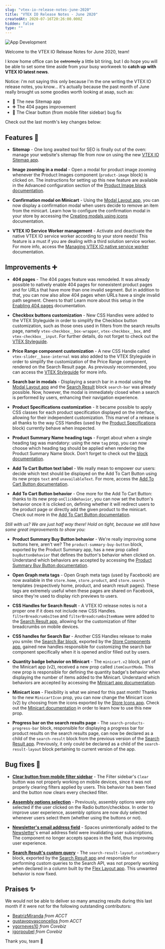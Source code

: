```yaml
---
slug: "vtex-io-release-notes-june-2020"
title: "VTEX IO Release Notes - June 2020"
createdAt: 2020-07-16T20:26:00.000Z
hidden: false
type: ""
---
```


![App Development](https://raw.githubusercontent.com/vtexdocs/dev-portal-content/main/images/vtex-io-release-notes-june-2020-0.png)

Welcome to the VTEX IO Release Notes for June 2020, team!

I know home office can be ~~extremely~~ a little bit tiring, but I do hope you will be able to set some time aside from your busy workweek to **catch up with VTEX IO latest news**.

Notice: i'm not saying this only because I'm the one writing the VTEX IO release notes, you know... it's actually because the past month of June really brought us some goodies worth looking at asap, such as:

- 🚀 The new Sitemap app
- ➕ The 404 pages improvement
- 🐛 The Clear button (from mobile filter sidebar) bug fix

Check out the last month's key changes below:

## Features  🚀

- **Sitemap** - One long awaited tool for SEO is finally out of the oven: manage your website's sitemap file from now on using the new [VTEX IO Sitemap app](https://vtex.io/docs/components/functional/vtex.store-sitemap/).

- **Image zooming in a modal** - Open a modal for product image zooming whenever the Product Images component (`product-image` block) is clicked on. The instructions for setting up this new feature are available in the Advanced configuration section of the [Product Image block documentation](https://vtex.io/docs/components/all/vtex.store-components/productimages/).

- **Confirmation modal on Minicart**  - Using the [Modal Layout app](https://vtex.io/docs/components/all/vtex.modal-layout/), you can now display a confirmation modal when users decide to remove an item from the minicart. Learn how to configure the confirmation modal in your store by accessing the [Creating modals using icons](https://vtex.io/docs/recipes/templates/creating-modals-using-icons/) documentation.

- **VTEX IO Service Worker management** - Activate and deactivate the native VTEX IO service worker according to your store needs! This feature is a must if you are dealing with a third solution service worker. For more info, access the [Managing VTEX IO native service worker](https://vtex.io/docs/recipes/store-management/deactivating-the-vtex-io-native-service-worker/) documentation.

## Improvements ➕

- **404 pages** - The 404 pages feature was remodeled. It was already possible to natively enable 404 pages for nonexistent product pages and for URLs that have more than one invalid segment. But in addition to that, you can now also allow 404 pages when URLs have a single invalid path segment. Cheers to that! Learn more about this setup in the [Enabling 404 pages](https://vtex.io/docs/recipes/store-management/enabling-404-pages/) documentation.  

- **Checkbox buttons customization**  - New CSS Handles were added to the VTEX Styleguide in order to simplify the Checkbox button customization, such as those ones used in filters from the search results page, namely `vtex-checkbox__box-wrapper`, `vtex-checkbox__box`, and `vtex-checkbox__input`. For further details, do not forget to check out the [VTEX Styleguide](https://styleguide.vtex.com/).

- **Price Range component customization**  - A new CSS Handle called `vtex-slider__base-internal` was also added to the VTEX Styleguide in order to simplify the customization of the Price Range component, rendered on the Search Result page. As previously recommended, you can access the [VTEX Styleguide](https://styleguide.vtex.com/) for more info.

- **Search bar in modals** -  Displaying a search bar in a modal using the [Modal Layout app](https://vtex.io/docs/components/all/vtex.modal-layout/) and the  [Search Result](https://vtex.io/docs/components/all/vtex.search-result/) block `search-bar` was already possible. Now, however, the modal is immediately closed when a search is performed by users, enhancing their navigation experience.

- **Product Specifications customization** - It became possible to apply CSS classes for each product specification displayed on the interface, allowing for their independent customization. This marvel of a release is all thanks to the way CSS Handles (used by the [Product Specifications](https://vtex.io/docs/components/all/vtex.store-components/productspecifications/) block) currently behave when inspected.

- **Product Summary Name heading tags**  - Forget about when a single heading tag was mandatory: using the new `tag` prop, you can now choose which heading tag should be applied when rendering the Product Summary Name block.  Don't forget to check out the [block documentation](https://vtex.io/docs/components/all/vtex.product-summary/product-summary-name/).

- **Add To Cart Button text label** - We really mean to empower our users: decide which text should be displayed on the Add To Cart Button using its new props `text` and `unavailableText`. For more, access the [Add To Cart Button documentation](https://vtex.io/docs/components/all/vtex.add-to-cart-button/).

- **Add To Cart Button behavior** - One more for the Add To Cart Button: thanks to its new prop `onClickBehavior`, you can now set the button's behavior once it is clicked on, defining whether it will redirect users to the product page or directly add the given product to the minicart.  Check out more in the [Add To Cart Button documentation](https://vtex.io/docs/components/all/vtex.add-to-cart-button/).

*Still with us? We are just half way there! Hold on tight, because we still have some great improvements to show you:*

- **Product Summary Buy Button behavior** - We're really improving some buttons here, aren't we? The `product-summary-buy-button` block, exported by the Product Summary app, has a new prop called `buyButtonBehavior` that defines the button's behavior when clicked on. Understand which behaviors are accepted by accessing the [Product Summary Buy Button documentation](https://vtex.io/docs/components/all/vtex.product-summary/product-summary-buy-button/).

- **Open Graph meta tags** -  Open Graph meta tags (used by Facebook) are now available in the `store.home`, `store.product`, and `store.search` templates (respectively home, product, and search result pages). These tags are extremely useful when these pages are shared on Facebook, since they're used to display rich previews to users.

- **CSS Handles for Search Result** - A VTEX IO release notes is not a proper one if it does not include new CSS Handles. `filterBreadcrumbsItem` and `filterBreadcrumbsItemName` were added to the [Search Result app](https://vtex.io/docs/components/all/vtex.search-result/), allowing for the customization of filter breadcrumbs on mobile devices.

- **CSS handles for Search Bar** - Another CSS Handles release to make you smile: the [Search Bar block](https://vtex.io/docs/components/all/vtex.store-components/searchbar/), exported by the [Store Components app](https://vtex.io/docs/components/all/vtex.store-components@3.119.6/), gained new handles responsible for customizing the search bar component specifically when it is opened and/or filled out by users.

- **Quantity badge behavior on Minicart** - The `minicart.v2` block, part of the Minicart app (v2), received a new prop called `itemCountMode`. This new prop is responsible for defining the quantity badge's behavior when displaying the number of items added to the Minicart.  Understand which behaviors are accepted by accessing the [Minicart app documentation](https://vtex.io/docs/components/all/vtex.minicart/).

- **Minicart icon** - Flexibility is what we aimed for this past month! Thanks to the new `MinicartIcon` prop, you can now change the Minicart icon (v2) by choosing from the icons exported by the [Store Icons app](https://vtex.io/docs/components/all/vtex.store-icons/). Check out the [Minicart documentation](https://vtex.io/docs/components/all/vtex.minicart/) in order to learn how to use this new prop.

- **Progress bar on the search results page** - The `search-products-progress-bar` block, responsible for displaying a progress bar for product results on the search results page, can now be declared as a child of the `search-result` block from the previous version of the [Search Result app](https://vtex.io/docs/components/all/vtex.search-result/). Previously, it only could be declared as a child of the `search-result-layout` block pertaining to current version of the app.

## Bug fixes 🐛

- **[Clear button from mobile filter sidebar](https://github.com/vtex-apps/search-result/pull/376)** - The Filter sidebar's `Clear` button was not properly working on mobile devices, since it was not properly clearing filters applied by users. This behavior has been fixed and the button now clears every checked filter.  

- **[Assembly options selection](https://github.com/vtex-apps/product-customizer/pull/67)** - Previously, assembly options were only selected if the user clicked on the Radio button/checkbox. In order to improve user experience, assembly options are now duly selected whenever users select them (whether using the buttons or not).

- **[Newsletter's email address field](https://github.com/vtex-apps/store-components/pull/790)** - Spaces unintentionally added to the [Newsletter](https://vtex.io/docs/components/all/vtex.store-components@3.119.6/newsletter/)'s email address field were invalidating user subscriptions. The component no longer accepts spaces in the field, thus improving user experience.

- **[Search Result's custom query](https://github.com/vtex-apps/search-result/pull/359)**  - The `search-result-layout.customQuery` block, exported by the [Search Result app](https://vtex.io/docs/components/all/vtex.search-result/) and responsible for performing custom queries to the Search API, was not properly working when declared in a column built by the [Flex Layout app](https://vtex.io/docs/components/all/vtex.flex-layout/). This unwanted behavior is now fixed.

## Praises ✨

We would not be able to deliver so many amazing results during this last month if it were not for the following outstanding contributors:

- [BeatrizMiranda](https://github.com/BeatrizMiranda)  *from ACCT*
- [gustavopvasconcellos](https://github.com/gustavopvasconcellos) *from ACCT*
- [ygorneves10](https://github.com/ygorneves10) *from Corebiz*
- [igorpoubel](https://github.com/igorpoubel) *from Corebiz*

Thank you, team  💪
